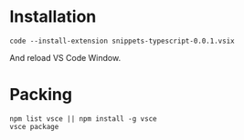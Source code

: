 # Installation

```shell
code --install-extension snippets-typescript-0.0.1.vsix
```

And reload VS Code Window.

# Packing

```shell
npm list vsce || npm install -g vsce
vsce package
```
